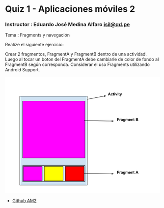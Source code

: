 # Quiz 1 - Aplicaciones móviles 2

### Instructor : Eduardo José Medina Alfaro isil@qd.pe


Tema : Fragments y navegación

Realize el siguiente ejercicio:

Crear 2 fragmentos, FragmentA y FragmentB dentro de una actividad. Luego al tocar un boton del FragmentA debe cambiarle de color de fondo al FragmentB según corresponda.
Considerar el uso Fragments utilizando Android Support.


 ![Ejemplo 1](https://github.com/ISILAndroid/am2_group2015_1/blob/quizzes/q1.png)
 
 * [Github AM2](https://github.com/ISILAndroid/am2_group2015_1)

